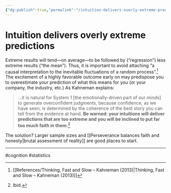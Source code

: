```yaml
---
{"dg-publish":true,"permalink":"/intuition-delivers-overly-extreme-predictions/"}
---
```


# Intuition delivers overly extreme predictions

Extreme results will tend—on average—to be followed by (“regression”) less extreme results (“the mean”). Thus, it is important to avoid attaching “a causal interpretation to the inevitable fluctuations of a random process”.[^1] The excitement of a highly favorable outcome early on may predispose you to overestimate your prediction of what this means for you (or your company, the industry, etc.) As Kahneman explains:

> …it is natural for System 1 \[the emotionally-driven part of our minds\] to generate overconfident judgments, because confidence, as we have seen, is determined by the coherence of the best story you can tell from the evidence at hand. **Be warned: your intuitions will deliver predictions that are too extreme and you will be inclined to put far too much faith in them.**[^2]

The solution? Larger sample sizes and [[Perseverance balances faith and honesty\|brutal assessment of reality]] are good places to start.

---
 #cognition #statistics

[^1]: [[References/Thinking, Fast and Slow – Kahneman (2013)\|Thinking, Fast and Slow – Kahneman (2013)]]
[^2]: Ibid.